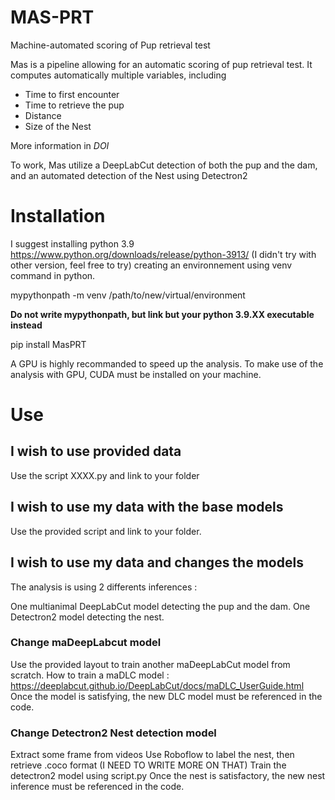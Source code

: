 # MAS-PRT

Machine-automated scoring of Pup retrieval test

Mas is a pipeline allowing for an automatic scoring of pup retrieval test. It computes automatically multiple variables, including 

- Time to first encounter
- Time to retrieve the pup
- Distance
- Size of the Nest

More information in *DOI*

To work, Mas utilize a DeepLabCut detection of both the pup and the dam, and an automated detection of the Nest using Detectron2

# Installation

I suggest installing python 3.9 https://www.python.org/downloads/release/python-3913/ (I didn't try with other version, feel free to try)
creating an environnement using venv command in python. 

mypythonpath -m venv /path/to/new/virtual/environment

**Do not write mypythonpath, but link but your python 3.9.XX executable instead**

pip install MasPRT

A GPU is highly recommanded to speed up the analysis. To make use of the analysis with GPU, CUDA must be installed on your machine. 

# Use 

## I wish to use provided data 

Use the script XXXX.py and link to your folder

## I wish to use my data with the base models

Use the provided script and link to your folder. 

## I wish to use my data and changes the models

The analysis is using 2 differents inferences : 

One multianimal DeepLabCut model detecting the pup and the dam. 
One Detectron2 model detecting the nest. 

### Change maDeepLabcut model

Use the provided layout to train another maDeepLabCut model from scratch. 
How to train a maDLC model : https://deeplabcut.github.io/DeepLabCut/docs/maDLC_UserGuide.html
Once the model is satisfying, the new DLC model must be referenced in the code. 

### Change Detectron2 Nest detection model

Extract some frame from videos
Use Roboflow to label the nest, then retrieve .coco format (I NEED TO WRITE MORE ON THAT)
Train the detectron2 model using script.py
Once the nest is satisfactory, the new nest inference must be referenced in the code. 

